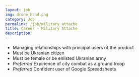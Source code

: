 ```yaml
---
layout: job
img: drone_hand.png
category: Job
permalink: /job/military_attache
title: Career - Military Attache
description: 
---
```


   - Managing relationships with principal users of the product
   - Must be Ukranian citizen
   - Must be female or be enlisted Ukranian army
   - *Preferred* Expirience of city combat as a ground troop
   - *Preferred* Confident user of Google Spreadsheets

   
